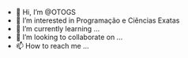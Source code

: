 - 👋 Hi, I’m @OTOGS
- 👀 I’m interested in Programação e Ciências Exatas
- 🌱 I’m currently learning ...
- 💞️ I’m looking to collaborate on ...
- 📫 How to reach me ...

<!---
OTOGS/OTOGS is a ✨ special ✨ repository because its `README.md` (this file) appears on your GitHub profile.
You can click the Preview link to take a look at your changes.
--->
